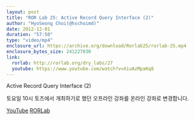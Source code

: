 ```yaml
---
layout: post
title: "ROR Lab 25: Active Record Query Interface (2)"
author: "HyoSeong Choi(@hschoimd)"
date: 2012-12-01
duration: "57:50"
type: "video/mp4"
enclosure_url: https://archive.org/download/Rorlab25/rorlab-25.mp4
enclosure_bytes_size: 241227030
link:
  rorlab: http://rorlab.org/dry_labs/27
  youtube: https://www.youtube.com/watch?v=XiuAzMpaKq8
---
```


<p>Active Record Query Interface (2)</p>

<p>토요일 10시 토즈에서 개최하기로 했던 오프라인 강좌를 온라인 강좌로 변경합니다.</p>

<div class="btn-group">
  <a class="btn btn-default btn-xs" href="{{ page.link.youtube }}">YouTube</a>
  <a class="btn btn-default btn-xs" href="{{ page.link.rorlab }}">RORLab</a>
</div>